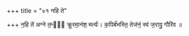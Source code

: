 +++
title = "०१ नहि ते"

+++
न॒हि ते॑ अग्ने त॒न्वः᳡ क्रू॒रमा॒नंश॒ मर्त्यः॑। क॒पिर्ब॑भस्ति॒ तेज॑नं॒ स्वं ज॒रायु॒ गौरि॑व ॥